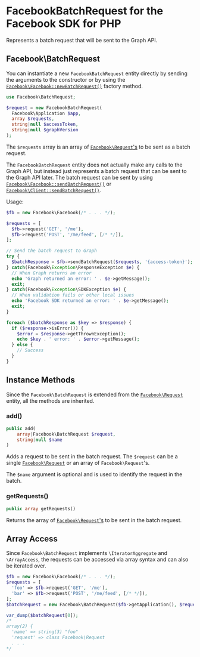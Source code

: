 # FacebookBatchRequest for the Facebook SDK for PHP

Represents a batch request that will be sent to the Graph API.

## Facebook\BatchRequest

You can instantiate a new `FacebookBatchRequest` entity directly by sending the arguments to the constructor or
by using the [`Facebook\Facebook::newBatchRequest()`](Facebook.md#newBatchRequest) factory method.

```php
use Facebook\BatchRequest;

$request = new FacebookBatchRequest(
  Facebook\Application $app,
  array $requests,
  string|null $accessToken,
  string|null $graphVersion
);
```

The `$requests` array is an array of [`Facebook\Request`'s](Request.md) to be sent as a batch request.

The `FacebookBatchRequest` entity does not actually make any calls to the Graph API, but instead just represents a batch request that can be sent to the Graph API later. The batch request can be sent by using [`Facebook\Facebook::sendBatchRequest()`](Facebook.md#sendbatchrequest) or [`Facebook\Client::sendBatchRequest()`](Client.md#sendbatchrequest.md).

Usage:

```php
$fb = new Facebook\Facebook(/* . . . */);

$requests = [
  $fb->request('GET', '/me'),
  $fb->request('POST', '/me/feed', [/* */]),
];

// Send the batch request to Graph
try {
  $batchResponse = $fb->sendBatchRequest($requests, '{access-token}');
} catch(Facebook\Exception\ResponseException $e) {
  // When Graph returns an error
  echo 'Graph returned an error: ' . $e->getMessage();
  exit;
} catch(Facebook\Exception\SDKException $e) {
  // When validation fails or other local issues
  echo 'Facebook SDK returned an error: ' . $e->getMessage();
  exit;
}

foreach ($batchResponse as $key => $response) {
  if ($response->isError()) {
    $error = $response->getThrownException();
    echo $key . ' error: ' . $error->getMessage();
  } else {
    // Success
  }
}
```

## Instance Methods

Since the `Facebook\BatchRequest` is extended from the [`Facebook\Request`](Request.md) entity, all the methods are inherited.

### add()
```php
public add(
    array|Facebook\BatchRequest $request,
    string|null $name
)
```
Adds a request to be sent in the batch request. The `$request` can be a single [`Facebook\Request`](Request.md) or an array of `Facebook\Request`'s.

The `$name` argument is optional and is used to identify the request in the batch.

### getRequests()
```php
public array getRequests()
```
Returns the array of [`Facebook\Request`'s](Request.md) to be sent in the batch request.

## Array Access

Since `Facebook\BatchRequest` implements `\IteratorAggregate` and `\ArrayAccess`, the requests can be accessed via array syntax and can also be iterated over.

```php
$fb = new Facebook\Facebook(/* . . . */);
$requests = [
  'foo' => $fb->request('GET', '/me'),
  'bar' => $fb->request('POST', '/me/feed', [/* */]),
];
$batchRequest = new Facebook\BatchRequest($fb->getApplication(), $requests, '{access-token}');

var_dump($batchRequest[0]);
/*
array(2) {
  'name' => string(3) "foo"
  'request' => class Facebook\Request
  . . .
*/
```
